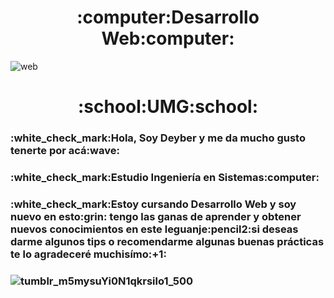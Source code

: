 <h1 align="center">:computer:Desarrollo Web:computer:</h1></center>

![web](https://user-images.githubusercontent.com/53123654/179339644-66693c28-8013-4854-bc24-bdd3378a6209.gif)

<h1 align="center">:school:UMG:school:</h1>

<h3>:white_check_mark:Hola, Soy Deyber y me da mucho gusto tenerte por acá:wave:<h3>
<h3>:white_check_mark:Estudio Ingeniería en Sistemas:computer:<h3>
<h3>:white_check_mark:Estoy cursando Desarrollo Web y soy nuevo en esto:grin: tengo las ganas de aprender y obtener nuevos conocimientos en este leguanje:pencil2:si deseas darme algunos tips o recomendarme algunas buenas prácticas te lo agradeceré muchisímo:+1:<h3>

![tumblr_m5mysuYi0N1qkrsilo1_500](https://user-images.githubusercontent.com/53123654/179340037-d3393677-4344-4b43-b2c0-7c7d7ed091f1.gif)
